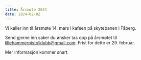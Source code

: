 ```yaml
---
title: Årsmøte 2024
date: 2024-02-02
---
```

Vi kaller inn til årsmøte 14. mars i kaféen på skytebanen i Fåberg.

Send gjerne inn saker du ønsker tas opp på årsmøtet til
[lillehammerpistolklubb@gmail.com](mailto:lillehammerpistolklubb@gmail.com). Frist for dette er 29.
februar.

Mer informasjon kommer snart.
